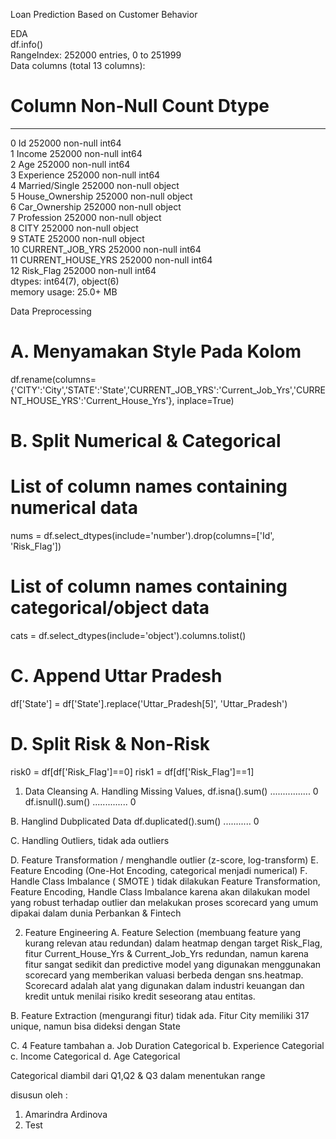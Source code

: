Loan Prediction Based on Customer Behavior

EDA            
df.info()             
RangeIndex: 252000 entries, 0 to 251999                   
Data columns (total 13 columns):                 
 #   Column             Non-Null Count   Dtype                      
---  ------             --------------   -----                         
 0   Id                 252000 non-null  int64                          
 1   Income             252000 non-null  int64                      
 2   Age                252000 non-null  int64                   
 3   Experience         252000 non-null  int64                     
 4   Married/Single     252000 non-null  object                   
 5   House_Ownership    252000 non-null  object                  
 6   Car_Ownership      252000 non-null  object                      
 7   Profession         252000 non-null  object                     
 8   CITY               252000 non-null  object                       
 9   STATE              252000 non-null  object                        
 10  CURRENT_JOB_YRS    252000 non-null  int64                            
 11  CURRENT_HOUSE_YRS  252000 non-null  int64                                 
 12  Risk_Flag          252000 non-null  int64                             
dtypes: int64(7), object(6)                             
memory usage: 25.0+ MB                              

Data Preprocessing
# A. Menyamakan Style Pada Kolom
df.rename(columns={'CITY':'City','STATE':'State','CURRENT_JOB_YRS':'Current_Job_Yrs','CURRENT_HOUSE_YRS':'Current_House_Yrs'}, inplace=True)

# B. Split Numerical & Categorical
# List of column names containing numerical data
nums = df.select_dtypes(include='number').drop(columns=['Id', 'Risk_Flag'])

# List of column names containing categorical/object data
cats = df.select_dtypes(include='object').columns.tolist()

# C. Append Uttar Pradesh
df['State'] = df['State'].replace('Uttar_Pradesh[5]', 'Uttar_Pradesh')

# D. Split Risk & Non-Risk
risk0 = df[df['Risk_Flag']==0]
risk1 = df[df['Risk_Flag']==1]


1. Data Cleansing
A. Handling Missing Values, 
df.isna().sum() ................ 0
df.isnull().sum() .............. 0

B. Hanglind Dubplicated Data
df.duplicated().sum() ........... 0

C. Handling Outliers, tidak ada outliers

D. Feature Transformation / menghandle outlier (z-score, log-transform)
E. Feature Encoding (One-Hot Encoding, categorical menjadi numerical)
F. Handle Class Imbalance ( SMOTE )
tidak dilakukan Feature Transformation, Feature Encoding, Handle Class Imbalance karena akan dilakukan model yang robust terhadap outlier 
dan melakukan proses scorecard yang umum dipakai dalam dunia Perbankan & Fintech


2. Feature Engineering
A. Feature Selection (membuang feature yang kurang relevan atau redundan)
dalam heatmap dengan target Risk_Flag, fitur Current_House_Yrs & Current_Job_Yrs redundan, namun karena fitur sangat sedikit dan
predictive model yang digunakan menggunakan scorecard yang memberikan valuasi berbeda dengan sns.heatmap.
Scorecard adalah alat yang digunakan dalam industri keuangan dan kredit untuk menilai risiko kredit seseorang atau entitas.

B. Feature Extraction (mengurangi fitur)
tidak ada. Fitur City memiliki 317 unique, namun  bisa dideksi dengan State

C. 4 Feature tambahan 
a. Job Duration Categorical
b. Experience Categorial
c. Income Categorical
d. Age Categorical

Categorical diambil dari Q1,Q2 & Q3 dalam menentukan range


disusun oleh :
1. Amarindra Ardinova
2. Test

